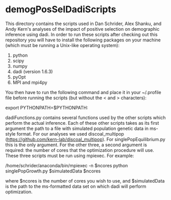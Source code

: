 # demogPosSelDadiScripts

This directory contains the scripts used in Dan Schrider, Alex Shanku, and Andy
Kern's analyses of the impact of positive selection on demographic inference
using dadi. In order to run these scripts after checking out this repository
you will have to install the following packages on your machine (which must be
running a Unix-like operating system):

1) python
2) scipy
3) numpy
4) dadi (version 1.6.3)
5) pyOpt
6) MPI and mpi4py

You then have to run the following command and place it in your ~/.profile file
before running the scripts (but without the < and > characters):

export PYTHONPATH=$PYTHONPATH:<insert full path to wherever you place this repository on your machine>

dadiFunctions.py contains several functions used by the other scripts which
perform the actual inference. Each of these  other scripts takes as its first
argument the path to a file with simulated population genetic data in ms-style
format. For our analyses we used discoal_multipop
(https://github.com/kern-lab/discoal_multipop). For singlePopEquilibrium.py
this is the only argument. For the other three, a second argument is required:
the number of cores that the optimization procedure will use. These three
scripts must be run using mpiexec. For example:

/home/schrider/anaconda/bin/mpiexec -n $ncores python singlePopGrowth.py $simulatedData $ncores

where $ncores is the number of cores you wish to use, and $simulatedData is the
path to the ms-formatted data set on which dadi will perform optimization.

